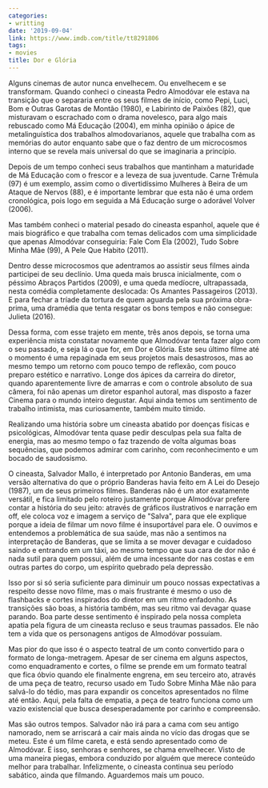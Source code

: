 ```yaml
---
categories:
- writting
date: '2019-09-04'
link: https://www.imdb.com/title/tt8291806
tags:
- movies
title: Dor e Glória
---
```


Alguns cinemas de autor nunca envelhecem. Ou envelhecem e se transformam. Quando conheci o cineasta Pedro Almodóvar ele estava na transição que o separaria entre os seus filmes de início, como Pepi, Luci, Bom e Outras Garotas de Montão (1980), e Labirinto de Paixões (82), que misturavam o escrachado com o drama novelesco, para algo mais rebuscado como Má Educação (2004), em minha opinião o ápice de metalinguística dos trabalhos almodovarianos, aquele que trabalha com as memórias do autor enquanto sabe que o faz dentro de um microcosmos interno que se revela mais universal do que se imaginaria a princípio.

Depois de um tempo conheci seus trabalhos que mantinham a maturidade de Má Educação com o frescor e a leveza de sua juventude. Carne Trêmula (97) é um exemplo, assim como o divertidíssimo Mulheres à Beira de um Ataque de Nervos (88), e é importante lembrar que esta não é uma ordem cronológica, pois logo em seguida a Má Educação surge o adorável Volver (2006).

Mas também conheci o material pesado do cineasta espanhol, aquele que é mais biográfico e que trabalha com temas delicados com uma simplicidade que apenas Almodóvar conseguiria: Fale Com Ela (2002), Tudo Sobre Minha Mãe (99), A Pele Que Habito (2011).

Dentro desse microcosmos que adentramos ao assistir seus filmes ainda participei de seu declínio. Uma queda mais brusca inicialmente, com o péssimo Abraços Partidos (2009), e uma queda medíocre, ultrapassada, nesta comédia completamente deslocada: Os Amantes Passageiros (2013). E para fechar a tríade da tortura de quem aguarda pela sua próxima obra-prima, uma dramédia que tenta resgatar os bons tempos e não consegue: Julieta (2016).

Dessa forma, com esse trajeto em mente, três anos depois, se torna uma experiência mista constatar novamente que Almodóvar tenta fazer algo com o seu passado, e seja lá o que for, em Dor e Glória. Este seu último filme até o momento é uma repaginada em seus projetos mais desastrosos, mas ao mesmo tempo um retorno com pouco tempo de reflexão, com pouco preparo estético e narrativo. Longe dos ápices da carreira do diretor, quando aparentemente livre de amarras e com o controle absoluto de sua câmera, foi não apenas um diretor espanhol autoral, mas disposto a fazer Cinema para o mundo inteiro degustar. Aqui ainda temos um sentimento de trabalho intimista, mas curiosamente, também muito tímido.

Realizando uma história sobre um cineasta abatido por doenças físicas e psicológicas, Almodóvar tenta quase pedir desculpas pela sua falta de energia, mas ao mesmo tempo o faz trazendo de volta algumas boas sequências, que podemos admirar com carinho, com reconhecimento e um bocado de saudosismo.

O cineasta, Salvador Mallo, é interpretado por Antonio Banderas, em uma versão alternativa do que o próprio Banderas havia feito em A Lei do Desejo (1987), um de seus primeiros filmes. Banderas não é um ator exatamente versátil, e fica limitado pelo roteiro justamente porque Almodóvar prefere contar a história do seu jeito: através de gráficos ilustrativos e narração em off, ele coloca voz e imagem a serviço de "Salva", para que ele explique porque a ideia de filmar um novo filme é insuportável para ele. O ouvimos e entendemos a problemática de sua saúde, mas não a sentimos na interpretação de Banderas, que se limita a se mover devagar e cuidadoso saindo e entrando em um táxi, ao mesmo tempo que sua cara de dor não é nada sutil para quem possui, além de uma incessante dor nas costas e em outras partes do corpo, um espírito quebrado pela depressão.

Isso por si só seria suficiente para diminuir um pouco nossas expectativas a respeito desse novo filme, mas o mais frustrante é mesmo o uso de flashbacks e cortes inspirados do diretor em um ritmo enfadonho. As transições são boas, a história também, mas seu ritmo vai devagar quase parando. Boa parte desse sentimento é inspirado pela nossa completa apatia pela figura de um cineasta recluso e seus traumas passados. Ele não tem a vida que os personagens antigos de Almodóvar possuíam.

Mas pior do que isso é o aspecto teatral de um conto convertido para o formato de longa-metragem. Apesar de ser cinema em alguns aspectos, como enquadramento e cortes, o filme se prende em um formato teatral que fica óbvio quando ele finalmente engrena, em seu terceiro ato, através de uma peça de teatro, recurso usado em Tudo Sobre Minha Mãe não para salvá-lo do tédio, mas para expandir os conceitos apresentados no filme até então. Aqui, pela falta de empatia, a peça de teatro funciona como um vazio existencial que busca desesperadamente por carinho e compreensão.

Mas são outros tempos. Salvador não irá para a cama com seu antigo namorado, nem se arriscará a cair mais ainda no vício das drogas que se meteu. Este é um filme careta, e está sendo apresentado como de Almodóvar. E isso, senhoras e senhores, se chama envelhecer. Visto de uma maneira piegas, embora conduzido por alguém que merece conteúdo melhor para trabalhar. Infelizmente, o cineasta continua seu período sabático, ainda que filmando. Aguardemos mais um pouco.

